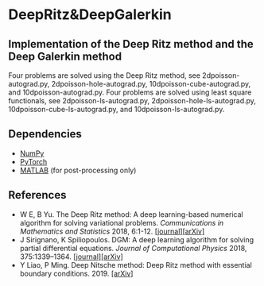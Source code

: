 # DeepRitz&DeepGalerkin

## Implementation of the Deep Ritz method and the Deep Galerkin method

Four problems are solved using the Deep Ritz method, see 2dpoisson-autograd.py, 2dpoisson-hole-autograd.py, 10dpoisson-cube-autograd.py, and 10dpoisson-autograd.py. Four problems are solved using least square functionals, see 2dpoisson-ls-autograd.py, 2dpoisson-hole-ls-autograd.py, 10dpoisson-cube-ls-autograd.py, and 10dpoisson-ls-autograd.py.

## Dependencies

* [NumPy](https://numpy.org)
* [PyTorch](https://pytorch.org/)
* [MATLAB](https://www.mathworks.com/products/matlab.html) (for post-processing only)

## References

* W E, B Yu. The Deep Ritz method: A deep learning-based numerical algorithm for solving variational problems. <em>Communications in Mathematics and Statistics</em> 2018, 6:1-12. [[journal]](https://link.springer.com/article/10.1007/s40304-018-0127-z)[[arXiv]](https://arxiv.org/abs/1710.00211)  
* J Sirignano, K Spiliopoulos. DGM: A deep learning algorithm for solving partial differential equations. <em>Journal of Computational Physics</em> 2018, 375:1339–1364. [[journal]](https://www.sciencedirect.com/science/article/pii/S0021999118305527)[[arXiv]](https://arxiv.org/abs/1708.07469)  
* Y Liao, P Ming. Deep Nitsche method: Deep Ritz method with essential boundary conditions. 2019. [[arXiv]](https://arxiv.org/abs/1912.01309)